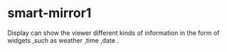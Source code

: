 # smart-mirror1
Display can show the viewer different kinds of information in the form of widgets ,such as weather ,time ,date .
